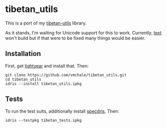 # tibetan_utils

This is a port of my
[tibetan-utils](https://hackage.haskell.org/package/tibetan-utils) library. 

As it stands, I'm waiting for Unicode support for this to work. Currently,
[text](https://github.com/ziman/text) won't build but if that were to be fixed
many things would be easier.

## Installation

First, get [lightyear](https://github.com/ziman/lightyear) and install that.
Then:

```
git clone https://github.com/vmchale/tibetan_utils.git
cd tibetan_utils
idris --install tibetan_utils.ipkg
```

## Tests

To run the test suits, additionally install [specdris](https://github.com/pheymann/specdris). Then:

```
idris --testpkg tibetan_tests.ipkg
```
